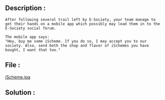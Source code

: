 ## Description :
```
After following several trail left by E-Society, your team manage to get their hands on a mobile app which possibly may lead them in to the E-Society social forum.

The mobile app says:
"Hey, buy me some iScheme. If you do so, I may accept you to our society. Also, send both the shop and flavor of iSchemes you have bought, I want that too."
```

## File :
[iScheme.ipa](iScheme.ipa)


## Solution :

